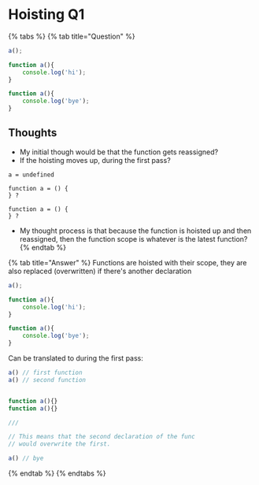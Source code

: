 # Hoisting Q1

{% tabs %}
{% tab title="Question" %}
```javascript
a();

function a(){
    console.log('hi');
}

function a(){
    console.log('bye');
}
```

## Thoughts

* My initial though would be that the function gets reassigned? 
* If the hoisting moves up, during the first pass?

```text
a = undefined

function a = () {
} ?

function a = () {
} ?
```

* My thought process is that because the function is hoisted up and then reassigned, then the function scope is whatever is the latest function?
{% endtab %}

{% tab title="Answer" %}
Functions are hoisted with their scope, they are also replaced \(overwritten\) if there's another declaration

```javascript
a();

function a(){
    console.log('hi');
}

function a(){
    console.log('bye');
}
```

Can be translated to during the first pass:

```javascript
a() // first function 
a() // second function


function a(){}
function a(){} 

///

// This means that the second declaration of the func
// would overwrite the first. 

a() // bye
```
{% endtab %}
{% endtabs %}

